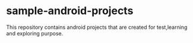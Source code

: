 # sample-android-projects
This repository contains android projects that are created for test,learning and exploring purpose. 

